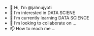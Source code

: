- 👋 Hi, I’m @jahnujyoti
- 👀 I’m interested in DATA SCIENE
- 🌱 I’m currently learning DATA SCIENCE
- 💞️ I’m looking to collaborate on ...
- 📫 How to reach me ...

<!---
jahnujyoti/jahnujyoti is a ✨ special ✨ repository because its `README.md` (this file) appears on your GitHub profile.
You can click the Preview link to take a look at your changes.
--->
